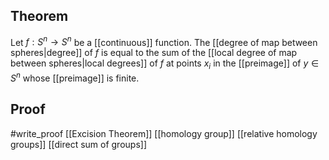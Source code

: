 ## Theorem
Let $f:S^n\to S^n$ be a [[continuous]] function. The [[degree of map between spheres|degree]] of $f$ is equal to the sum of the [[local degree of map between spheres|local degrees]] of $f$ at points $x_i$ in the [[preimage]] of $y\in S^n$ whose [[preimage]] is finite.
## Proof
#write_proof [[Excision Theorem]] [[homology group]] [[relative homology groups]] [[direct sum of groups]] 